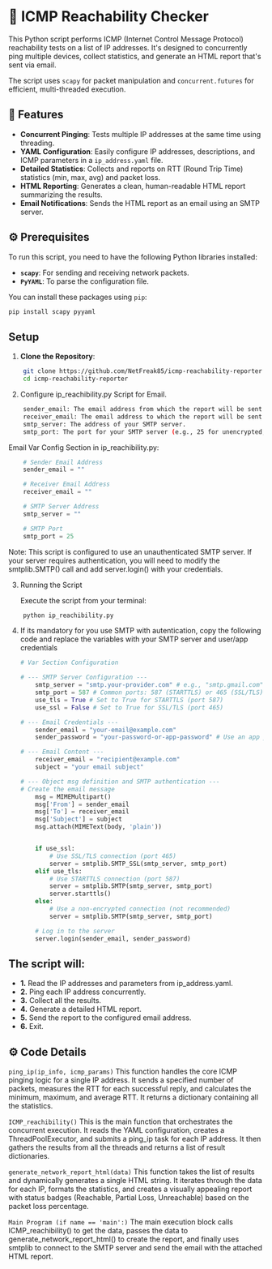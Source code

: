 # 📡 ICMP Reachability Checker

This Python script performs ICMP (Internet Control Message Protocol) reachability tests on a list of IP addresses. It's designed to concurrently ping multiple devices, collect statistics, and generate an HTML report that's sent via email.

The script uses `scapy` for packet manipulation and `concurrent.futures` for efficient, multi-threaded execution.

## 📝 Features

* **Concurrent Pinging**: Tests multiple IP addresses at the same time using threading.
* **YAML Configuration**: Easily configure IP addresses, descriptions, and ICMP parameters in a `ip_address.yaml` file.
* **Detailed Statistics**: Collects and reports on RTT (Round Trip Time) statistics (min, max, avg) and packet loss.
* **HTML Reporting**: Generates a clean, human-readable HTML report summarizing the results.
* **Email Notifications**: Sends the HTML report as an email using an SMTP server.

## ⚙️ Prerequisites

To run this script, you need to have the following Python libraries installed:

* **`scapy`**: For sending and receiving network packets.
* **`PyYAML`**: To parse the configuration file.

You can install these packages using `pip`:

```bash
pip install scapy pyyaml
```

## Setup

1.  **Clone the Repository**:
```bash
    git clone https://github.com/NetFreak85/icmp-reachability-reporter.git
    cd icmp-reachability-reporter
```
2. Configure ip_reachibility.py Script for Email.
```bash
    sender_email: The email address from which the report will be sent.
    receiver_email: The email address to which the report will be sent.
    smtp_server: The address of your SMTP server.
    smtp_port: The port for your SMTP server (e.g., 25 for unencrypted, 587 for TLS/STARTTLS, 465 for SSL).
```
Email Var Config Section in ip_reachibility.py:
```python
    # Sender Email Address
    sender_email = ""

    # Receiver Email Address
    receiver_email = ""

    # SMTP Server Address
    smtp_server = ""

    # SMTP Port
    smtp_port = 25
```

Note: This script is configured to use an unauthenticated SMTP server. If your server requires authentication, you will need to modify the smtplib.SMTP() call and add server.login() with your credentials.

3. Running the Script

   Execute the script from your terminal:

```bash
    python ip_reachibility.py
```

4. If its mandatory for you use SMTP with autentication, copy the following code and replace the variables with your SMTP server and user/app credentials

    ```python
    # Var Section Configuration
    
    # --- SMTP Server Configuration ---
        smtp_server = "smtp.your-provider.com" # e.g., "smtp.gmail.com", "smtp.office365.com"
        smtp_port = 587 # Common ports: 587 (STARTTLS) or 465 (SSL/TLS)
        use_tls = True # Set to True for STARTTLS (port 587)
        use_ssl = False # Set to True for SSL/TLS (port 465)

    # --- Email Credentials ---
        sender_email = "your-email@example.com"
        sender_password = "your-password-or-app-password" # Use an app password if available

    # --- Email Content ---
        receiver_email = "recipient@example.com"
        subject = "your email subject"

    # --- Object msg definition and SMTP authentication ---
    # Create the email message
        msg = MIMEMultipart()
        msg['From'] = sender_email
        msg['To'] = receiver_email
        msg['Subject'] = subject
        msg.attach(MIMEText(body, 'plain'))


        if use_ssl:
            # Use SSL/TLS connection (port 465)
            server = smtplib.SMTP_SSL(smtp_server, smtp_port)
        elif use_tls:
            # Use STARTTLS connection (port 587)
            server = smtplib.SMTP(smtp_server, smtp_port)
            server.starttls()
        else:
            # Use a non-encrypted connection (not recommended)
            server = smtplib.SMTP(smtp_server, smtp_port)

        # Log in to the server
        server.login(sender_email, sender_password)
    
   ```

## The script will:

 * **1.** Read the IP addresses and parameters from ip_address.yaml.
 * **2.** Ping each IP address concurrently.
 * **3.** Collect all the results.
 * **4.** Generate a detailed HTML report.
 * **5.** Send the report to the configured email address.
 * **6.** Exit.

## ⚙️ Code Details

```ping_ip(ip_info, icmp_params)```
This function handles the core ICMP pinging logic for a single IP address. It sends a specified number of packets, measures the RTT for each successful reply, and calculates the minimum, maximum, and average RTT. It returns a dictionary containing all the statistics.

```ICMP_reachibility()```
This is the main function that orchestrates the concurrent execution. It reads the YAML configuration, creates a ThreadPoolExecutor, and submits a ping_ip task for each IP address. It then gathers the results from all the threads and returns a list of result dictionaries.

```generate_network_report_html(data)```
This function takes the list of results and dynamically generates a single HTML string. It iterates through the data for each IP, formats the statistics, and creates a visually appealing report with status badges (Reachable, Partial Loss, Unreachable) based on the packet loss percentage.

```Main Program (if name == 'main':)```
The main execution block calls ICMP_reachibility() to get the data, passes the data to generate_network_report_html() to create the report, and finally uses smtplib to connect to the SMTP server and send the email with the attached HTML report.
